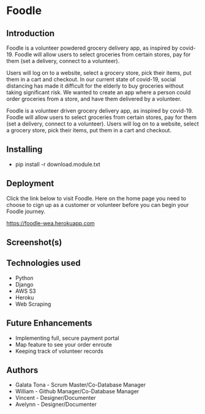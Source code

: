 # Foodle

## Introduction

Foodle is a volunteer powdered grocery delivery app, as inspired by covid-19. Foodle will allow users to select groceries from certain stores, pay for them (set a delivery, connect to a volunteer).

Users will log on to a website, select a grocery store, pick their items, put them in a cart and checkout. In our current state of covid-19, social distancing has made it difficult for the elderly to buy groceries without taking significant risk. We wanted to create an app where a person could order groceries from a store, and have them delivered by a volunteer.

Foodle is a volunteer driven grocery delivery app, as inspired by covid-19. Foodle will allow users to select groceries from certain stores, pay for them (set a delivery, connect to a volunteer). Users will log on to a website, select a grocery store, pick their items, put them in a cart and checkout.

## Installing

- pip install -r download.module.txt

## Deployment

Click the link below to visit Foodle. Here on the home page you need to choose to cign up as a customer or volunteer before you can begin your Foodle journey.

https://foodle-wea.herokuapp.com

## Screenshot(s)

## Technologies used

- Python
- Django
- AWS S3
- Heroku
- Web Scraping

## Future Enhancements

- Implementing full, secure payment portal
- Map feature to see your order enroute
- Keeping track of volunteer records

## Authors

- Galata Tona - Scrum Master/Co-Database Manager
- William - Github Manager/Co-Database Manager
- Vincent - Designer/Documenter
- Avelynn - Designer/Documenter
